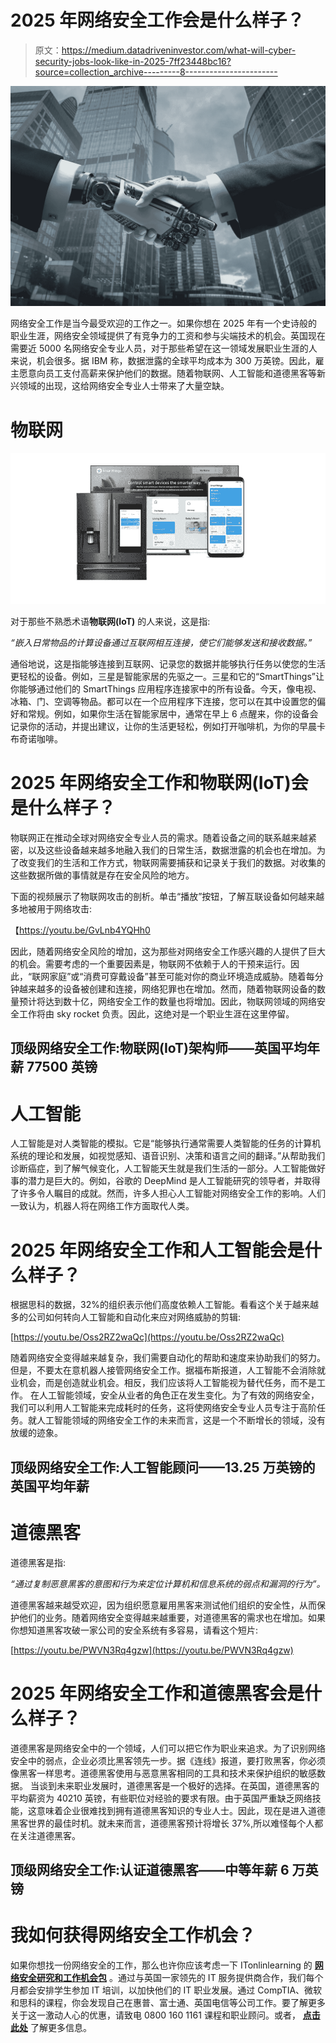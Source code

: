 # 2025 年网络安全工作会是什么样子？

> 原文：<https://medium.datadriveninvestor.com/what-will-cyber-security-jobs-look-like-in-2025-7ff23448bc16?source=collection_archive---------8----------------------->

![](img/8a6951718457e5323e5f800a941e0ad0.png)

网络安全工作是当今最受欢迎的工作之一。如果你想在 2025 年有一个史诗般的职业生涯，网络安全领域提供了有竞争力的工资和参与尖端技术的机会。英国现在需要近 5000 名网络安全专业人员，对于那些希望在这一领域发展职业生涯的人来说，机会很多。据 IBM 称，数据泄露的全球平均成本为 300 万英镑。因此，雇主愿意向员工支付高薪来保护他们的数据。随着物联网、人工智能和道德黑客等新兴领域的出现，这给网络安全专业人士带来了大量空缺。

# 物联网

![](img/e3c4f142f3ee6a0e24bcd8db82a57c3a.png)

对于那些不熟悉术语**物联网(IoT)** 的人来说，这是指:

*“嵌入日常物品的计算设备通过互联网相互连接，使它们能够发送和接收数据。”*

通俗地说，这是指能够连接到互联网、记录您的数据并能够执行任务以使您的生活更轻松的设备。例如，三星是智能家居的先驱之一。三星和它的“SmartThings”让你能够通过他们的 SmartThings 应用程序连接家中的所有设备。今天，像电视、冰箱、门、空调等物品。都可以在一个应用程序下连接，您可以在其中设置您的偏好和常规。例如，如果你生活在智能家居中，通常在早上 6 点醒来，你的设备会记录你的活动，并提出建议，让你的生活更轻松，例如打开咖啡机，为你的早晨卡布奇诺咖啡。

# 2025 年网络安全工作和物联网(IoT)会是什么样子？

物联网正在推动全球对网络安全专业人员的需求。随着设备之间的联系越来越紧密，以及这些设备越来越多地融入我们的日常生活，数据泄露的机会也在增加。为了改变我们的生活和工作方式，物联网需要捕获和记录关于我们的数据。对收集的这些数据所做的事情就是存在安全风险的地方。

下面的视频展示了物联网攻击的剖析。单击“播放”按钮，了解互联设备如何越来越多地被用于网络攻击:

【https://youtu.be/GvLnb4YQHh0 

因此，随着网络安全风险的增加，这为那些对网络安全工作感兴趣的人提供了巨大的机会。需要考虑的一个重要因素是，物联网不依赖于人的干预来运行。因此，“联网家庭”或“消费可穿戴设备”甚至可能对你的商业环境造成威胁。随着每分钟越来越多的设备被创建和连接，网络犯罪也在增加。然而，随着物联网设备的数量预计将达到数十亿，网络安全工作的数量也将增加。因此，物联网领域的网络安全工作将由 sky rocket 负责。因此，这绝对是一个职业生涯在这里停留。

## 顶级网络安全工作:物联网(IoT)架构师——英国平均年薪 77500 英镑

# 人工智能

人工智能是对人类智能的模拟。它是“能够执行通常需要人类智能的任务的计算机系统的理论和发展，如视觉感知、语音识别、决策和语言之间的翻译。”从帮助我们诊断癌症，到了解气候变化，人工智能天生就是我们生活的一部分。人工智能做好事的潜力是巨大的。例如，谷歌的 DeepMind 是人工智能研究的领导者，并取得了许多令人瞩目的成就。然而，许多人担心人工智能对网络安全工作的影响。人们一致认为，机器人将在网络工作方面取代人类。

# 2025 年网络安全工作和人工智能会是什么样子？

根据思科的数据，32%的组织表示他们高度依赖人工智能。看看这个关于越来越多的公司如何转向人工智能和自动化来应对网络威胁的剪辑:

[https://youtu.be/Oss2RZ2waQc](https://youtu.be/Oss2RZ2waQc)

随着网络安全变得越来越复杂，我们需要自动化的帮助和速度来协助我们的努力。但是，不要太在意机器人接管网络安全工作。据福布斯报道，人工智能不会消除就业机会，而是创造就业机会。相反，我们应该将人工智能视为替代任务，而不是工作。
在人工智能领域，安全从业者的角色正在发生变化。为了有效的网络安全，我们可以利用人工智能来完成耗时的任务，这将使网络安全专业人员专注于高阶任务。就人工智能领域的网络安全工作的未来而言，这是一个不断增长的领域，没有放缓的迹象。

## 顶级网络安全工作:人工智能顾问——13.25 万英镑的英国平均年薪

# 道德黑客

道德黑客是指:

*“通过复制恶意黑客的意图和行为来定位计算机和信息系统的弱点和漏洞的行为”。*

道德黑客越来越受欢迎，因为组织愿意雇用黑客来测试他们组织的安全性，从而保护他们的业务。随着网络安全变得越来越重要，对道德黑客的需求也在增加。如果你想知道黑客攻破一家公司的安全系统有多容易，请看这个短片:

[https://youtu.be/PWVN3Rq4gzw](https://youtu.be/PWVN3Rq4gzw)

# 2025 年网络安全工作和道德黑客会是什么样子？

道德黑客是网络安全中的一个领域，人们可以把它作为职业来追求。为了识别网络安全中的弱点，企业必须比黑客领先一步。据《连线》报道，要打败黑客，你必须像黑客一样思考。道德黑客使用与恶意黑客相同的工具和技术来保护组织的敏感数据。
当谈到未来职业发展时，道德黑客是一个极好的选择。在英国，道德黑客的平均薪资为 40210 英镑，有些职位对经验的要求有限。由于英国严重缺乏网络技能，这意味着企业很难找到拥有道德黑客知识的专业人士。因此，现在是进入道德黑客世界的最佳时机。就未来而言，道德黑客预计将增长 37%,所以难怪每个人都在关注道德黑客。

## 顶级网络安全工作:认证道德黑客——中等年薪 6 万英镑

# 我如何获得网络安全工作机会？

如果你想找一份网络安全的工作，那么也许你应该考虑一下 ITonlinlearning 的 [**网络安全研究和工作机会包**](https://www.itonlinelearning.com/product/cyber-security/) 。通过与英国一家领先的 IT 服务提供商合作，我们每个月都会安排学生参加 IT 培训，以加快他们的 IT 职业发展。通过 CompTIA、微软和思科的课程，你会发现自己在惠普、富士通、英国电信等公司工作。要了解更多关于这一激动人心的优惠，请致电 0800 160 1161 课程和职业顾问。或者， [**点击此处**](https://www.itonlinelearning.com/product/cyber-security/) 了解更多信息。